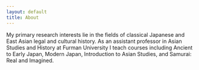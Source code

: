 ```yaml
---
layout: default
title: About
---
```


My primary research interests lie in the fields of classical Japanese and East Asian legal and cultural history. As an assistant professor in Asian Studies and History at Furman University I teach courses including Ancient to Early Japan, Modern Japan, Introduction to Asian Studies, and Samurai: Real and Imagined.
